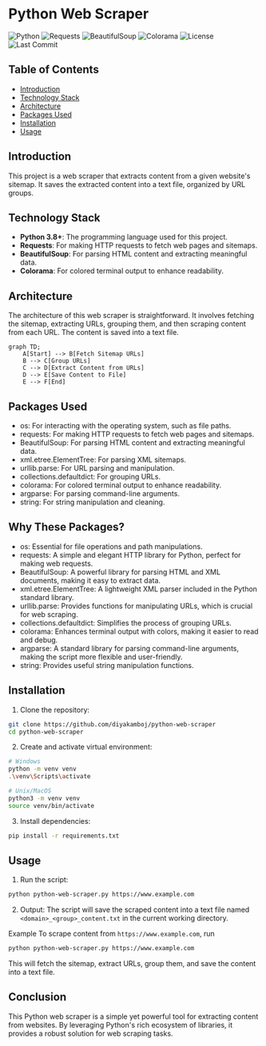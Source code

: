 # Python Web Scraper

![Python](https://img.shields.io/badge/Python-3.9%2B-blue)
![Requests](https://img.shields.io/badge/Requests-2.26.0-green)
![BeautifulSoup](https://img.shields.io/badge/BeautifulSoup-4.10.0-yellow)
![Colorama](https://img.shields.io/badge/Colorama-0.4.4-orange)
![License](https://img.shields.io/badge/License-MIT-green)
![Last Commit](https://img.shields.io/github/last-commit/diyakamboj/python-web-scraper)

## Table of Contents
- [Introduction](#introduction)
- [Technology Stack](#technology-stack)
- [Architecture](#architecture)
- [Packages Used](#packages-used)
- [Installation](#installation)
- [Usage](#usage)

## Introduction
This project is a web scraper that extracts content from a given website's sitemap. It saves the extracted content into a text file, organized by URL groups.

## Technology Stack
- **Python 3.8+**: The programming language used for this project.
- **Requests**: For making HTTP requests to fetch web pages and sitemaps.
- **BeautifulSoup**: For parsing HTML content and extracting meaningful data.
- **Colorama**: For colored terminal output to enhance readability.

## Architecture
The architecture of this web scraper is straightforward. It involves fetching the sitemap, extracting URLs, grouping them, and then scraping content from each URL. The content is saved into a text file.

```mermaid
graph TD;
    A[Start] --> B[Fetch Sitemap URLs]
    B --> C[Group URLs]
    C --> D[Extract Content from URLs]
    D --> E[Save Content to File]
    E --> F[End]
```

## Packages Used
- os: For interacting with the operating system, such as file paths.
- requests: For making HTTP requests to fetch web pages and sitemaps.
- BeautifulSoup: For parsing HTML content and extracting meaningful data.
- xml.etree.ElementTree: For parsing XML sitemaps.
- urllib.parse: For URL parsing and manipulation.
- collections.defaultdict: For grouping URLs.
- colorama: For colored terminal output to enhance readability.
- argparse: For parsing command-line arguments.
- string: For string manipulation and cleaning.

## Why These Packages?
- os: Essential for file operations and path manipulations.
- requests: A simple and elegant HTTP library for Python, perfect for making web requests.
- BeautifulSoup: A powerful library for parsing HTML and XML documents, making it easy to extract data.
- xml.etree.ElementTree: A lightweight XML parser included in the Python standard library.
- urllib.parse: Provides functions for manipulating URLs, which is crucial for web scraping.
- collections.defaultdict: Simplifies the process of grouping URLs.
- colorama: Enhances terminal output with colors, making it easier to read and debug.
- argparse: A standard library for parsing command-line arguments, making the script more flexible and user-friendly.
- string: Provides useful string manipulation functions.
  
## Installation

1. Clone the repository:
```bash
git clone https://github.com/diyakamboj/python-web-scraper
cd python-web-scraper
```

2. Create and activate virtual environment:
```bash
# Windows
python -m venv venv
.\venv\Scripts\activate

# Unix/MacOS
python3 -m venv venv
source venv/bin/activate
```

3. Install dependencies:
```bash
pip install -r requirements.txt
```

## Usage
1. Run the script:

```bash
python python-web-scraper.py https://www.example.com
```
2. Output: The script will save the scraped content into a text file named `<domain>_<group>_content.txt` in the current working directory.

Example
To scrape content from `https://www.example.com`, run

```bash
python python-web-scraper.py https://www.example.com
```

This will fetch the sitemap, extract URLs, group them, and save the content into a text file.

## Conclusion
This Python web scraper is a simple yet powerful tool for extracting content from websites. By leveraging Python's rich ecosystem of libraries, it provides a robust solution for web scraping tasks.
